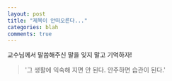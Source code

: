 ```yaml
---
layout: post
title: "제목이 안떠오른다..."
categories: blah
comments: true
---
```


교수님께서 말씀해주신 말을 잊지 말고 기억하자!

> '그 생활에 익숙해 지면 안 된다. 안주하면 습관이 된다.'